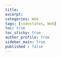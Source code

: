 ```yaml
---
title: 
excerpt: 
categories: Web
tags: [codestates, Web]
toc: true
toc_sticky: true
author_profile: true
sidebar_main: true
published : false
---
```


